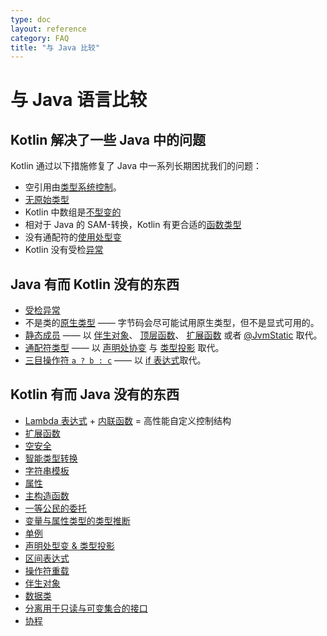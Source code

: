 ```yaml
---
type: doc
layout: reference
category: FAQ
title: "与 Java 比较"
---
```


# 与 Java 语言比较

## Kotlin 解决了一些 Java 中的问题

Kotlin 通过以下措施修复了 Java 中一系列长期困扰我们的问题：

* 空引用由[类型系统控制](null-safety.html)。
* [无原始类型](java-interop.html#kotlin-中的-java-泛型)
* Kotlin 中数组是[不型变的](basic-types.html#数组)
* 相对于 Java 的 SAM-转换，Kotlin 有更合适的[函数类型](lambdas.html#函数类型)
* 没有通配符的[使用处型变](generics.html#使用处型变类型投影)
* Kotlin 没有受检[异常](exceptions.html)

## Java 有而 Kotlin 没有的东西

* [受检异常](exceptions.html)
* 不是类的[原生类型](basic-types.html) —— 字节码会尽可能试用原生类型，但不是显式可用的。
* [静态成员](classes.html) —— 以 [伴生对象](object-declarations.html#伴生对象)、 [顶层函数](functions.html)、 [扩展函数](extensions.html#extension-functions) 或者 [@JvmStatic](java-to-kotlin-interop.html#static-methods) 取代。
* [通配符类型](generics.html) —— 以 [声明处协变](generics.html#declaration-site-variance) 与 [类型投影](generics.html#类型投影) 取代。
* [三目操作符 `a ? b : c`](control-flow.html#if-表达式) —— 以 [if 表达式](control-flow.html#if-表达式)取代。 

## Kotlin 有而 Java 没有的东西

* [Lambda 表达式](lambdas.html) + [内联函数](inline-functions.html) = 高性能自定义控制结构
* [扩展函数](extensions.html)
* [空安全](null-safety.html)
* [智能类型转换](typecasts.html)
* [字符串模板](basic-types.html#字符串)
* [属性](properties.html)
* [主构造函数](classes.html)
* [一等公民的委托](delegation.html)
* [变量与属性类型的类型推断](basic-types.html)
* [单例](object-declarations.html)
* [声明处型变 & 类型投影](generics.html)
* [区间表达式](ranges.html)
* [操作符重载](operator-overloading.html)
* [伴生对象](classes.html#伴生对象)
* [数据类](data-classes.html)
* [分离用于只读与可变集合的接口](collections-overview.html)
* [协程](coroutines.html)
